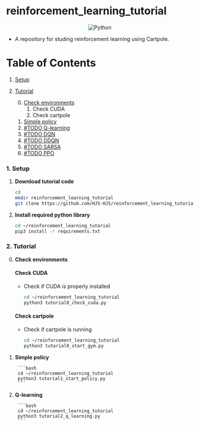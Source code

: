 # reinforcement_learning_tutorial
<div align="center">
    <img alt="Python" src ="https://img.shields.io/badge/Python-3776AB.svg?&style=for-the-badge&logo=Python&logoColor=white"/>
</div>

- A repository for studing reinforcement learning using Cartpole.

# Table of Contents

1. [Setup](#1setup)
2. [Tutorial](#2tutorial)

    0. [Check environments](#check-environments)
        1. Check CUDA
        2. Check cartpole
    1. [Simple policy](#simple-polisy)
    2. [#TODO Q-learning](#q-learning)
    3. [#TODO DQN](#-)
    4. [#TODO DDQN](#-)
    5. [#TODO SARSA](#-)
    6. [#TODO PPO](#-)

### 1. Setup

1. **Download tutorial code**
   ```bash
   cd
   mkdir reinforcement_learning_tutorial
   git clone https://github.com/HJS-HJS/reinforcement_learning_tutorial.git reinforcement_learning_tutorial
   ```

2. **Install required python library**
   ```bash
   cd ~/reinforcement_learning_tutorial
   pip3 install -r requirements.txt
   ```

### 2. Tutorial

0. **Check environments**
    #### Check CUDA
    - Check if CUDA is properly installed
        ```bash
        cd ~/reinforcement_learning_tutorial
        python3 tutorial0_check_cuda.py
        ```
    #### Check cartpole
    - Check if cartpole is running
        ```bash
        cd ~/reinforcement_learning_tutorial
        python3 tutorial0_start_gym.py
        ```

1. **Simple policy**

        ```bash
        cd ~/reinforcement_learning_tutorial
        python3 tutorial1_start_policy.py
        ```

2. **Q-learning**

        ```bash
        cd ~/reinforcement_learning_tutorial
        python3 tutorial2_q_learning.py
        ```